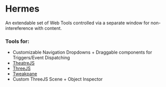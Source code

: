 # Hermes

An extendable set of Web Tools controlled via a separate window for non-intereference with content.

### Tools for:

- Customizable Navigation Dropdowns + Draggable components for Triggers/Event Dispatching
- [TheatreJS](https://www.theatrejs.com/)
- [ThreeJS](https://threejs.org/)
- [Tweakpane](https://tweakpane.github.io/docs/)
- Custom ThreeJS Scene + Object Inspector

